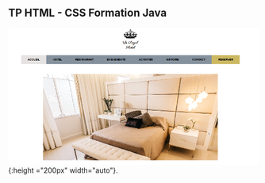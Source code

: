 ## TP HTML - CSS Formation Java

![Photo de la page d'acceuil du TP](ScreenProjet.png){:height ="200px" width="auto"}.